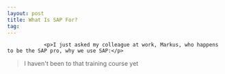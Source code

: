 ```yaml
---
layout: post
title: What Is SAP For?
tag: 
---
```



                <p>I just asked my colleague at work, Markus, who happens to be the SAP pro, why we use SAP:</p>
<blockquote>I haven't been to that training course yet</blockquote>
            
